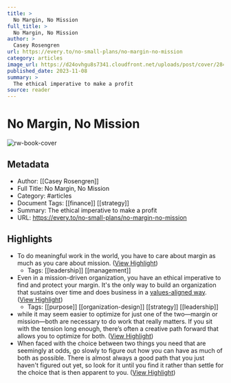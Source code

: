 ```yaml
---
title: >
  No Margin, No Mission
full_title: >
  No Margin, No Mission
author: >
  Casey Rosengren
url: https://every.to/no-small-plans/no-margin-no-mission
category: articles
image_url: https://d24ovhgu8s7341.cloudfront.net/uploads/post/cover/2841/DALLE_Watercolor_Monastery.png
published_date: 2023-11-08
summary: >
  The ethical imperative to make a profit
source: reader
---
```

# No Margin, No Mission

![rw-book-cover](https://d24ovhgu8s7341.cloudfront.net/uploads/post/cover/2841/DALLE_Watercolor_Monastery.png)

## Metadata
- Author: [[Casey Rosengren]]
- Full Title: No Margin, No Mission
- Category: #articles
- Document Tags: [[finance]] [[strategy]] 
- Summary: The ethical imperative to make a profit
- URL: https://every.to/no-small-plans/no-margin-no-mission

## Highlights
- To do meaningful work in the world, you have to care about margin as much as you care about mission. ([View Highlight](https://read.readwise.io/read/01hfxxxq3yzp80fkrtkzmaeq74))
    - Tags: [[leadership]] [[management]] 
- Even in a mission-driven organization, you have an ethical imperative to find and protect your margin. It's the only way to build an organization that sustains over time and does business in a [values-aligned way](https://every.to/no-small-plans/how-to-identify-and-live-your-life-by-your-values). ([View Highlight](https://read.readwise.io/read/01hfxy0e59dver7av04b5thws9))
    - Tags: [[purpose]] [[organization-design]] [[strategy]] [[leadership]] 
- while it may seem easier to optimize for just one of the two—margin or mission—both are necessary to do work that really matters. If you sit with the tension long enough, there’s often a creative path forward that allows you to optimize for both. ([View Highlight](https://read.readwise.io/read/01hfxy2ak8fsy96ve2ajksxwer))
- When faced with the choice between two things you need that are seemingly at odds, go slowly to figure out how you can have as much of both as possible. There is almost always a good path that you just haven't figured out yet, so look for it until you find it rather than settle for the choice that is then apparent to you. ([View Highlight](https://read.readwise.io/read/01hfxy2kayv09s44t7b5v4zsmf))


